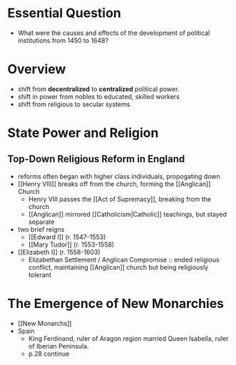 # Essential Question
- What were the causes and effects of the development of political institutions from 1450 to 1648?
# Overview
- shift from **decentralized** to **centralized** political power.
- shift in power from nobles to educated, skilled workers
- shift from religious to secular systems
# State Power and Religion
## Top-Down Religious Reform in England
- reforms often began with higher class individuals, propogating down
- [[Henry VIII]] breaks off from the church, forming the [[Anglican]] Church
	- Henry VIII passes the [[Act of Supremacy]], breaking from the church
	- [[Anglican]] mirrored [[Catholicism|Catholic]] teachings, but stayed separate
- two brief reigns
	- [[Edward I]] (r. 1547-1553)
	- [[Mary Tudor]] (r. 1553-1558)
- [[Elizabeth I]] (r. 1558-1603)
	- Elizabethan Settlement / Anglican Compromise :: ended religious conflict, maintaining [[Anglican]] church but being religiously tolerant
# The Emergence of New Monarchies
- [[New Monarchs]]
- Spain
	- King Ferdinand, ruler of Aragon region married Queen Isabella, ruler of Iberian Peninsula.
	- p.28 continue
